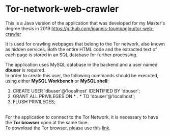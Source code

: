 # Tor-network-web-crawler

This is a Java version of the application that was developed for my Master's degree thesis in 2019 
https://github.com/ioannis-toumpoglou/tor-web-crawler

It is used for crawling webpages that belong to the Tor network, also known as hidden services. 
Both the entire HTML code and the extracted text of each page is stored in an SQL database for further processing. 

The application uses MySQL database in the backend and a user named **dbuser** is required.<br>
In order to create this user, the following commands should be executed, using either **MySQL Workbench**
or **MySQL shell**:

1. CREATE USER 'dbuser'@'localhost' IDENTIFIED BY 'dbuser';
2. GRANT ALL PRIVILEGES ON * . * TO 'dbuser'@'localhost';
3. FLUSH PRIVILEGES;
<br><br>

For the application to connect to the Tor Network, it is necessary to have the **Tor browser** 
open at the same time.<br>
To download the Tor browser, please use this <a href="https://www.torproject.org/download/">link</a>.
